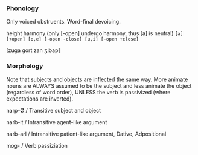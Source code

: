 ### Phonology

Only voiced obstruents. Word-final devoicing.

height harmony (only \[-open] undergo harmony, thus \[a] is neutral)
`
[a] [+open]
[o,e] [-open -close]
[u,i] [-open +close]
`

\[zuga gort zan ʒibap]

### Morphology

Note that subjects and objects are inflected the same way. More animate nouns are ALWAYS assumed to be the subject and less animate the object (regardless of word order), UNLESS the verb is passivized (where expectations are inverted).

narp-Ø / Transitive subject and object

narb-it / Intransitive agent-like argument

narb-arl / Intransitive patient-like argument, Dative, Adpositional

mog- / Verb passiziation
